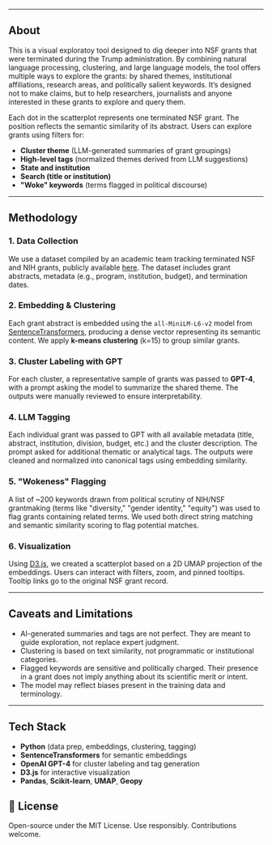 
---

## About

This is a visual exploratoy tool designed to dig deeper into NSF grants that were terminated during the Trump administration. By combining natural language processing, clustering, and large language models, the tool offers multiple ways to explore the grants: by shared themes, institutional affiliations, research areas, and politically salient keywords. It’s designed not to make claims, but to help researchers, journalists and anyone interested in these grants to explore and query them. 

Each dot in the scatterplot represents one terminated NSF grant. The position reflects the semantic similarity of its abstract. Users can explore grants using filters for:

- **Cluster theme** (LLM-generated summaries of grant groupings)
- **High-level tags** (normalized themes derived from LLM suggestions)
- **State and institution**
- **Search (title or institution)**
- **"Woke" keywords** (terms flagged in political discourse)
---

## Methodology

### 1. **Data Collection**
We use a dataset compiled by an academic team tracking terminated NSF and NIH grants, publicly available [here](https://grant-watch.us/nsf-data.html). The dataset includes grant abstracts, metadata (e.g., program, institution, budget), and termination dates.

### 2. **Embedding & Clustering**
Each grant abstract is embedded using the `all-MiniLM-L6-v2` model from [SentenceTransformers](https://www.sbert.net/), producing a dense vector representing its semantic content. We apply **k-means clustering** (k=15) to group similar grants.

### 3. **Cluster Labeling with GPT**
For each cluster, a representative sample of grants was passed to **GPT-4**, with a prompt asking the model to summarize the shared theme. The outputs were manually reviewed to ensure interpretability.

### 4. **LLM Tagging**
Each individual grant was passed to GPT with all available metadata (title, abstract, institution, division, budget, etc.) and the cluster description. The prompt asked for additional thematic or analytical tags. The outputs were cleaned and normalized into canonical tags using embedding similarity.

### 5. **"Wokeness" Flagging**
A list of ~200 keywords drawn from political scrutiny of NIH/NSF grantmaking (terms like "diversity," "gender identity," "equity") was used to flag grants containing related terms. We used both direct string matching and semantic similarity scoring to flag potential matches.

### 6. **Visualization**
Using [D3.js](https://d3js.org/), we created a scatterplot based on a 2D UMAP projection of the embeddings. Users can interact with filters, zoom, and pinned tooltips. Tooltip links go to the original NSF grant record.

---

## Caveats and Limitations

- AI-generated summaries and tags are not perfect. They are meant to guide exploration, not replace expert judgment.
- Clustering is based on text similarity, not programmatic or institutional categories.
- Flagged keywords are sensitive and politically charged. Their presence in a grant does not imply anything about its scientific merit or intent.
- The model may reflect biases present in the training data and terminology.

---

## Tech Stack

- **Python** (data prep, embeddings, clustering, tagging)
- **SentenceTransformers** for semantic embeddings
- **OpenAI GPT-4** for cluster labeling and tag generation
- **D3.js** for interactive visualization
- **Pandas**, **Scikit-learn**, **UMAP**, **Geopy**

## 📖 License

Open-source under the MIT License. Use responsibly. Contributions welcome.
